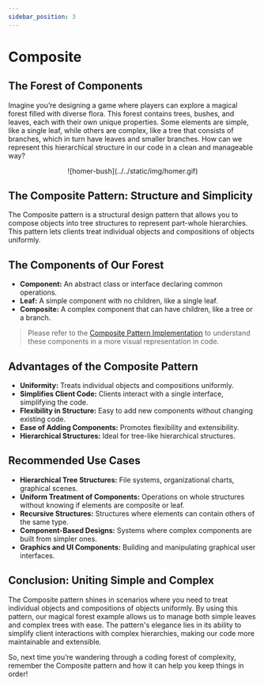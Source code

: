 ```yaml
---
sidebar_position: 3
---
```


# Composite

## The Forest of Components

Imagine you’re designing a game where players can explore a magical forest filled with diverse flora. This forest contains trees, bushes, and leaves, each with their own unique properties. Some elements are simple, like a single leaf, while others are complex, like a tree that consists of branches, which in turn have leaves and smaller branches. How can we represent this hierarchical structure in our code in a clean and manageable way?

<div align="center">
    ![homer-bush](../../static/img/homer.gif)
</div>

## The Composite Pattern: Structure and Simplicity

The Composite pattern is a structural design pattern that allows you to compose objects into tree structures to represent part-whole hierarchies. This pattern lets clients treat individual objects and compositions of objects uniformly.

## The Components of Our Forest

* **Component:** An abstract class or interface declaring common operations.
* **Leaf:** A simple component with no children, like a single leaf.
* **Composite:** A complex component that can have children, like a tree or a branch.

> Please refer to the [Composite Pattern Implementation](/blog/composite) to understand these components in a more visual representation in code.

## Advantages of the Composite Pattern

* **Uniformity:** Treats individual objects and compositions uniformly.
* **Simplifies Client Code:** Clients interact with a single interface, simplifying the code.
* **Flexibility in Structure:** Easy to add new components without changing existing code.
* **Ease of Adding Components:** Promotes flexibility and extensibility.
* **Hierarchical Structures:** Ideal for tree-like hierarchical structures.

## Recommended Use Cases

* **Hierarchical Tree Structures:** File systems, organizational charts, graphical scenes.
* **Uniform Treatment of Components:** Operations on whole structures without knowing if elements are composite or leaf.
* **Recursive Structures:** Structures where elements can contain others of the same type.
* **Component-Based Designs:** Systems where complex components are built from simpler ones.
* **Graphics and UI Components:** Building and manipulating graphical user interfaces.

## Conclusion: Uniting Simple and Complex
The Composite pattern shines in scenarios where you need to treat individual objects and compositions of objects uniformly. By using this pattern, our magical forest example allows us to manage both simple leaves and complex trees with ease. The pattern's elegance lies in its ability to simplify client interactions with complex hierarchies, making our code more maintainable and extensible.

So, next time you’re wandering through a coding forest of complexity, remember the Composite pattern and how it can help you keep things in order!